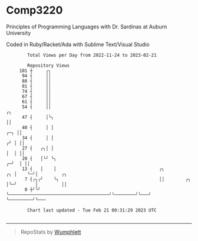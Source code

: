 # Comp3220

Principles of Programming Languages with Dr. Sardinas at Auburn University

Coded in Ruby/Racket/Ada with Sublime Text/Visual Studio

```
        Total Views per Day from 2022-11-24 to 2023-02-21

        Repository Views
     101 ┼     ╭╮
      94 ┤     ││
      88 ┤     ││
      81 ┤     ││
      74 ┤     ││
      67 ┤     ││
      61 ┤     ││
      54 ┤     ││                                                                  ╭╮
      47 ┤     │╰╮                                                                 ││
      40 ┤     │ │                                                             ╭─╮ ││
      34 ┤     │ │                                                            ╭╯ │ ││
      27 ┤   ╭╮│ │                                                            │  │ ││
      20 ┤   │╰╯ ╰╮                                                         ╭─╯  │ ││
      13 ┤   │    │                                       ╭╮             ╭╮ │    ╰─╯│         ╭╮
       7 ┤╭╮╭╯    ╰╮                                      ││        ╭╮   │╰─╯       │         ││
       0 ┼╯╰╯      ╰──────────────────────────────────────╯╰────────╯╰───╯          ╰─────────╯╰───

        Chart last updated - Tue Feb 21 00:31:29 2023 UTC
        
```

---

> RepoStats by [Wumphlett](https://github.com/Wumphlett)

